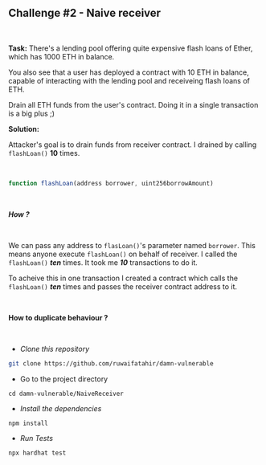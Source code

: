 ## Challenge #2 - Naive receiver

<br>

**Task:** There's a lending pool offering quite expensive flash loans of Ether, which has 1000 ETH in balance.

You also see that a user has deployed a contract with 10 ETH in balance, capable of interacting with the lending pool and receiveing flash loans of ETH.

Drain all ETH funds from the user's contract. Doing it in a single transaction is a big plus ;)

**Solution:**

Attacker's goal is to drain funds from receiver contract. I drained by calling `flashLoan()` **10** times.

<br>

```javascript
function flashLoan(address borrower, uint256borrowAmount)
```

<br>

**_How ?_**

<br>

We can pass any address to `flasLoan()`'s parameter named `borrower`. This means anyone execute `flashLoan()` on behalf of receiver. I called the `flashLoan()` **_ten_** times. It took me **_10_** transactions to do it.

To acheive this in one transaction I created a contract which calls the `flashLoan()` **_ten_** times and passes the receiver contract address to it.

<br>

**How to duplicate behaviour ?**

<br>

- _Clone this repository_

```bash
git clone https://github.com/ruwaifatahir/damn-vulnerable
```

- Go to the project directory

```
cd damn-vulnerable/NaiveReceiver
```

- _Install the dependencies_

```
npm install
```

- _Run Tests_

```
npx hardhat test
```
